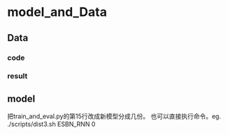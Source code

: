 # model_and_Data



## Data

### code

### result

## model

把train_and_eval.py的第15行改成新模型分成几份。
也可以直接执行命令。eg.   ./scripts/dist3.sh ESBN_RNN 0
